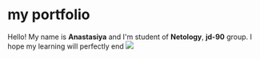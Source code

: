 # my portfolio

Hello!
My name is **Anastasiya** and I'm student of **__Netology__**, __jd-90__ group.
I hope my learning will perfectly end
![](https://i.pinimg.com/736x/a3/12/1c/a3121cddc43e014c949079a7ddebbfd7.jpg)
